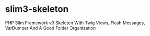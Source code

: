 # slim3-skeleton
PHP Slim Framework v3 Skeleton With Twig Views, Flash Messages, VarDumper And A Good Folder Organization
